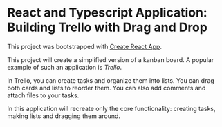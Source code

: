 # React and Typescript Application: Building Trello with Drag and Drop

This project was bootstrapped with [Create React App](https://github.com/facebook/create-react-app).

This project will create a simplified version of a kanban board. A popular example of such an application is *Trello*.

In Trello, you can create tasks and organize them into lists. You can drag both cards and lists to reorder them. You can also add comments and attach files to your tasks.

In this application will recreate only the core functionality: creating tasks, making lists and dragging them around.
